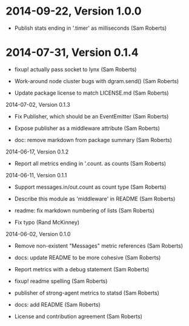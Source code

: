 2014-09-22, Version 1.0.0
=========================

 * Publish stats ending in '.timer' as milliseconds (Sam Roberts)


2014-07-31, Version 0.1.4
=========================

 * fixup! actually pass socket to lynx (Sam Roberts)

 * Work-around node cluster bugs with dgram.send() (Sam Roberts)

 * Update package license to match LICENSE.md (Sam Roberts)


2014-07-02, Version 0.1.3

* Fix Publisher, which should be an EventEmitter (Sam Roberts)

* Expose publisher as a middleware attribute (Sam Roberts)

* doc: remove markdown from package summary (Sam Roberts)


2014-06-17, Version 0.1.2

* Report all metrics ending in '.count. as counts (Sam Roberts)


2014-06-11, Version 0.1.1

* Support messages.in/out.count as count type (Sam Roberts)

* Describe this module as 'middleware' in README (Sam Roberts)

* readme: fix markdown numbering of lists (Sam Roberts)

* Fix typo (Rand McKinney)


2014-06-02, Version 0.1.0

* Remove non-existent "Messages" metric references (Sam Roberts)

* docs: update README to be more cohesive (Sam Roberts)

* Report metrics with a debug statement (Sam Roberts)

* fixup! readme spelling (Sam Roberts)

* publisher of strong-agent metrics to statsd (Sam Roberts)

* docs: add README (Sam Roberts)

* License and contribution agreement (Sam Roberts)

